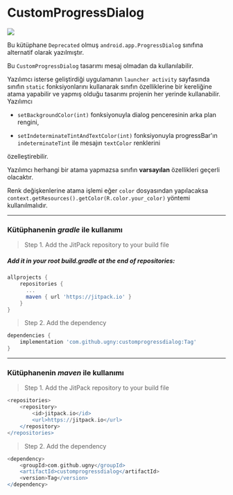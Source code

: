 # CustomProgressDialog

[![](https://jitpack.io/v/ugny/customprogressdialog.svg)](https://jitpack.io/#ugny/customprogressdialog)

Bu kütüphane `Deprecated` olmuş `android.app.ProgressDialog` sınıfına alternatif olarak yazılmıştır.

Bu <code>CustomProgressDialog</code> tasarımı mesaj olmadan da kullanılabilir.

Yazılımcı isterse geliştirdiği uygulamanın `launcher activity` sayfasında sınıfın `static` fonksiyonlarını kullanarak 
sınıfın özelliklerine bir kereliğine atama yapabilir ve yapmış olduğu tasarımı projenin her yerinde kullanabilir.
Yazılımcı

* `setBackgroundColor(int)` fonksiyonuyla dialog penceresinin arka plan rengini,
    
* `setIndeterminateTintAndTextColor(int)` fonksiyonuyla progressBar'ın `indeterminateTint` ile mesajın
      `textColor` renklerini
      
özelleştirebilir.

Yazılımcı herhangi bir atama yapmazsa sınıfın <b>varsayılan</b> özellikleri geçerli olacaktır.

Renk değişkenlerine atama işlemi eğer <code>color</code> dosyasından yapılacaksa
  <code>context.getResources().getColor(R.color.your_color)</code> yöntemi kullanılmalıdır.
  </p>

******************************************************************************************

### Kütüphanenin *gradle* ile kullanımı

> Step 1. Add the JitPack repository to your build file

##### Add it in your root build.gradle at the end of repositories:

```gradle
allprojects {
    repositories {
      ...
      maven { url 'https://jitpack.io' }
    }
}
```
  
> Step 2. Add the dependency

```gradle
dependencies {
    implementation 'com.github.ugny:customprogressdialog:Tag'
}
```

******************************************************************************************

### Kütüphanenin *maven* ile kullanımı

> Step 1. Add the JitPack repository to your build file

```gradle
<repositories>
    <repository>
        <id>jitpack.io</id>
        <url>https://jitpack.io</url>
    </repository>
</repositories>
```

> Step 2. Add the dependency

```gradle
<dependency>
    <groupId>com.github.ugny</groupId>
    <artifactId>customprogressdialog</artifactId>
    <version>Tag</version>
</dependency>
```
